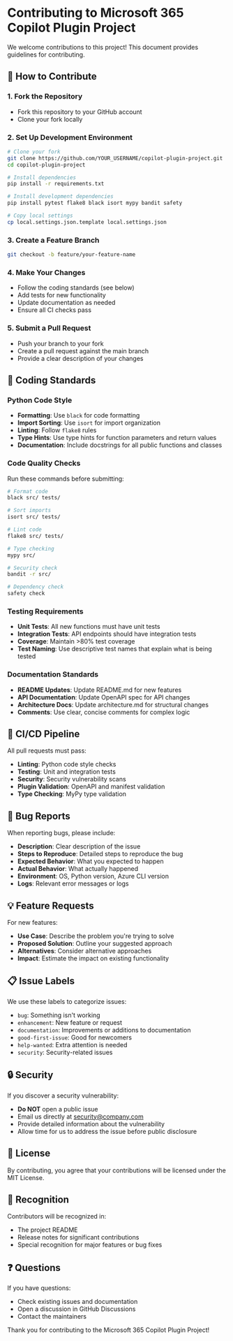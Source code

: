 # Contributing to Microsoft 365 Copilot Plugin Project

We welcome contributions to this project! This document provides guidelines for contributing.

## 🤝 How to Contribute

### 1. Fork the Repository
- Fork this repository to your GitHub account
- Clone your fork locally

### 2. Set Up Development Environment
```bash
# Clone your fork
git clone https://github.com/YOUR_USERNAME/copilot-plugin-project.git
cd copilot-plugin-project

# Install dependencies
pip install -r requirements.txt

# Install development dependencies
pip install pytest flake8 black isort mypy bandit safety

# Copy local settings
cp local.settings.json.template local.settings.json
```

### 3. Create a Feature Branch
```bash
git checkout -b feature/your-feature-name
```

### 4. Make Your Changes
- Follow the coding standards (see below)
- Add tests for new functionality
- Update documentation as needed
- Ensure all CI checks pass

### 5. Submit a Pull Request
- Push your branch to your fork
- Create a pull request against the main branch
- Provide a clear description of your changes

## 📝 Coding Standards

### Python Code Style
- **Formatting**: Use `black` for code formatting
- **Import Sorting**: Use `isort` for import organization
- **Linting**: Follow `flake8` rules
- **Type Hints**: Use type hints for function parameters and return values
- **Documentation**: Include docstrings for all public functions and classes

### Code Quality Checks
Run these commands before submitting:
```bash
# Format code
black src/ tests/

# Sort imports
isort src/ tests/

# Lint code
flake8 src/ tests/

# Type checking
mypy src/

# Security check
bandit -r src/

# Dependency check
safety check
```

### Testing Requirements
- **Unit Tests**: All new functions must have unit tests
- **Integration Tests**: API endpoints should have integration tests
- **Coverage**: Maintain >80% test coverage
- **Test Naming**: Use descriptive test names that explain what is being tested

### Documentation Standards
- **README Updates**: Update README.md for new features
- **API Documentation**: Update OpenAPI spec for API changes
- **Architecture Docs**: Update architecture.md for structural changes
- **Comments**: Use clear, concise comments for complex logic

## 🚦 CI/CD Pipeline

All pull requests must pass:
- **Linting**: Python code style checks
- **Testing**: Unit and integration tests
- **Security**: Security vulnerability scans
- **Plugin Validation**: OpenAPI and manifest validation
- **Type Checking**: MyPy type validation

## 🐛 Bug Reports

When reporting bugs, please include:
- **Description**: Clear description of the issue
- **Steps to Reproduce**: Detailed steps to reproduce the bug
- **Expected Behavior**: What you expected to happen
- **Actual Behavior**: What actually happened
- **Environment**: OS, Python version, Azure CLI version
- **Logs**: Relevant error messages or logs

## 💡 Feature Requests

For new features:
- **Use Case**: Describe the problem you're trying to solve
- **Proposed Solution**: Outline your suggested approach
- **Alternatives**: Consider alternative approaches
- **Impact**: Estimate the impact on existing functionality

## 📋 Issue Labels

We use these labels to categorize issues:
- `bug`: Something isn't working
- `enhancement`: New feature or request
- `documentation`: Improvements or additions to documentation
- `good-first-issue`: Good for newcomers
- `help-wanted`: Extra attention is needed
- `security`: Security-related issues

## 🔒 Security

If you discover a security vulnerability:
- **Do NOT** open a public issue
- Email us directly at security@company.com
- Provide detailed information about the vulnerability
- Allow time for us to address the issue before public disclosure

## 📄 License

By contributing, you agree that your contributions will be licensed under the MIT License.

## 🙏 Recognition

Contributors will be recognized in:
- The project README
- Release notes for significant contributions
- Special recognition for major features or bug fixes

## ❓ Questions

If you have questions:
- Check existing issues and documentation
- Open a discussion in GitHub Discussions
- Contact the maintainers

Thank you for contributing to the Microsoft 365 Copilot Plugin Project!
